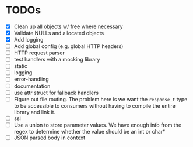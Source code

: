 # TODOs

- [x] Clean up all objects w/ free where necessary
- [x] Validate NULLs and allocated objects
- [x] Add logging
- [ ] Add global config (e.g. global HTTP headers)
- [ ] HTTP request parser
- [ ] test handlers with a mocking library
- [ ] static
- [ ] logging
- [ ] error-handling
- [ ] documentation
- [ ] use attr struct for fallback handlers
- [ ] Figure out file routing. The problem here is we want the `response_t` type to be accessible to consumers without having to compile the entire library and link it.
- [ ] ssl
- [ ] Use a union to store parameter values. We have enough info from the regex to determine whether the value should be an int or char*
- [ ] JSON parsed body in context
